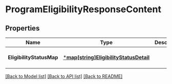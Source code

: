 # ProgramEligibilityResponseContent

## Properties
Name | Type | Description | Notes
------------ | ------------- | ------------- | -------------
**EligibilityStatusMap** | [***map[string]EligibilityStatusDetail**](map.md) |  | [optional] [default to null]

[[Back to Model list]](../README.md#documentation-for-models) [[Back to API list]](../README.md#documentation-for-api-endpoints) [[Back to README]](../README.md)

